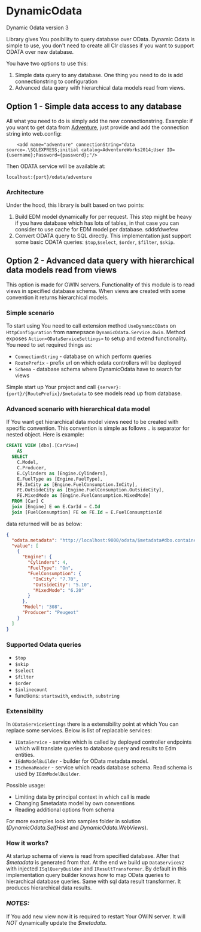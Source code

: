 # DynamicOdata
Dynamic Odata version 3

Library gives You posibility to query database over OData. Dynamic Odata is simple to use, you don't need to create all Clr classes if you want to support ODATA over new database. 

You have two options to use this:

1. Simple data query to any database. One thing you need to do is add connectionstring to configuration
2. Advanced data query with hierarchical data models read from views.

## **Option 1 -  Simple data access to any database**

All what you need to do is simply add the new connectionstring. Example: if you want to get data from [Adventure](http://msftdbprodsamples.codeplex.com/releases), just provide and add the connection string into web.config:

```
    <add name="adventure" connectionString="data source=.\SQLEXPRESS;initial catalog=AdventureWorks2014;User ID={username};Password={password};"/>
```

Then ODATA service will be available at: 

    localhost:{port}/odata/adventure

### **Architecture**

Under the hood, this library is built based on two points:

1. Build EDM model dynamically for per request. This step might be heavy if you have database which has lots of tables, in that case you can consider to use cache for EDM model per database.
sddsfdwefew
2. Convert ODATA query to SQL directly. This implementation just support some basic ODATA queries: `$top`,`$select`, `$order`, `$filter`, `$skip`.

## **Option 2 -  Advanced data query with hierarchical data models read from views**

This option is made for OWIN servers. Functionality of this module is to read views in specified database schema. When views are created with some convention it returns hierarchical models. 

### Simple scenario

To start using You need to call extension method `UseDynamicOData` on `HttpConfiguration` from namepsace `DynamicOdata.Service.Owin`. Method exposes `Action<ODataServiceSettings>`  to setup and extend functionality. You need to set required things as:

* `ConnectionString` - database on which perform queries
* `RoutePrefix` - prefix url on which odata controllers will be deployed
* `Schema` - database schema where DynamicOdata have to search for views

Simple start up Your project and call `{server}:{port}/{RoutePrefix}/$metadata` to see models read up from database.

### Advanced scenario with hierarchical data model 

If You want get hierarchical data model views need to be created with specific convention. This convention is simple as follows `.` is separator for nested object. Here is example:

```sql
CREATE VIEW [dbo].[CarView]
	AS
  SELECT
    C.Model,
    C.Producer,
    E.Cylinders as [Engine.Cylinders],
    E.FuelType as [Engine.FuelType],
    FE.InCity as [Engine.FuelConsumption.InCity],     
    FE.OutsideCity as [Engine.FuelConsumption.OutsideCity],
    FE.MixedMode as [Engine.FuelConsumption.MixedMode]
  FROM [Car] C
  join [Engine] E on E.CarId = C.Id
  join [FuelConsumption] FE on FE.Id = E.FuelConsumptionId
```

data returned will be as below:

```json
{
  "odata.metadata": "http://localhost:9000/odata/$metadata#dbo.container.CarViews",
  "value": [
    {
      "Engine": {
        "Cylinders": 4,
        "FuelType": "On",
        "FuelConsumption": {
          "InCity": "7.70",
          "OutsideCity": "5.10",
          "MixedMode": "6.20"
        }
      },
      "Model": "308",
      "Producer": "Peugeot"
    }
  ]
}
```

### Supported Odata queries
* `$top`
* `$skip`
* `$select`
* `$filter`
* `$order`
* `$inlinecount`
* functions: `startswith`, `endswith`, `substring`

### Extensibility

In `ODataServiceSettings` there is a extensibility point at which You can replace some services. Below is list of replacable services:

* `IDataService` - service which is called by deployed controller endpoints which will translate queries to database query and results to Edm entities.
* `IEdmModelBuilder` - builder for OData metadata model.
* `ISchemaReader` - service which reads database schema. Read schema is used by `IEdmModelBuilder`.

Possible usage:

* Limiting data by principal context in which call is made
* Changing $metadata model by own conventions
* Reading additional options from schema

For more examples look into samples folder in solution (*DynamicOdata.SelfHost* and *DynamicOdata.WebViews*).
    
### **How it works?**

At startup schema of views is read from specified database. After that *$metadata* is generated from that. At the end we build up `DataServiceV2` with injected ``ISqlQueryBuilder`` and ``IResultTransformer``. By default in this implementation query builder knows how to map OData queries to hierarchical database queries. Same with sql data result transformer. It produces hierarchical data results.

### *NOTES:*
If You add new view now it is required to restart Your OWIN server. It will *NOT* dynamically update the *$metadata*.